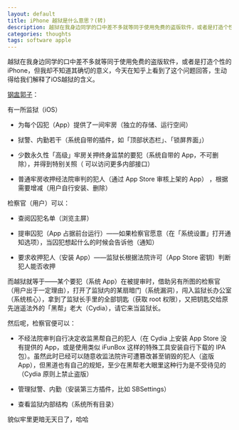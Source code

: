 ```yaml
---
layout: default
title: iPhone 越狱是什么意思？(转)
description: 越狱在我身边同学的口中差不多就等同于使用免费的盗版软件，或者是打造个性的iPhone，但我却不知道其确切的意义，今天在知乎上看到了这个问题回答，生动得给我们解释了iOS越狱的含义。
categories: thoughts
tags: software apple
---
```


越狱在我身边同学的口中差不多就等同于使用免费的盗版软件，或者是打造个性的iPhone，但我却不知道其确切的意义，今天在知乎上看到了这个问题回答，生动得给我们解释了iOS越狱的含义。

[钢盅郭子](http://www.zhihu.com/people/unogz)：

有一所监狱（iOS）

* 为每个囚犯（App）提供了一间牢房（独立的存储、运行空间）

* 狱警、内勤若干（系统自带的插件，如「顶部状态栏」、「锁屏界面」）

* 少数永久性「高级」牢房关押终身监禁的要犯（系统自带的 App，不可删除），并得到特别关照（ 可以访问更多内部接口）

* 普通牢房收押经法院审判的犯人（通过 App Store 审核上架的 App） ，根据需要增减（用户自行安装、删除）

检察官（用户）可以：

* 查阅囚犯名单（浏览主屏）

* 提审囚犯（App 占据前台运行）——如果检察官愿意（在「系统设置」打开通知选项），当囚犯想起什么的时候会告诉他（通知） 

* 要求收押犯人（安装 App）——监狱长根据法院许可（App Store 密钥）判断犯人能否收押

而越狱就等于——某个要犯（系统 App）在被提审时，借助另有所图的检察官（用户出于一定理由），打开了监狱内的某扇暗门（系统漏洞），闯入监狱长办公室（系统核心），拿到了监狱长手里的全部钥匙（获取 root 权限），又把钥匙交给原先逍遥法外的「黑帮」老大（Cydia），请它来当监狱长。

然后呢，检察官便可以：

* 不经法院审判自行决定收监黑帮自己的犯人（在 Cydia 上安装 App Store 没有提供的 App，或是使用类似 iFunBox 这样的特殊工具安装自行下载的 IPA 包）。虽然此时已经可以随意收监法院许可遭篡改甚至销毁的犯人（盗版 App），但黑道也有自己的规矩，至少在黑帮老大眼里这种行为是不受待见的（Cydia 原则上禁止盗版）

* 管理狱警、内勤（安装第三方插件，比如 SBSettings）

* 查看监狱内部结构（系统所有目录）

貌似牢里更暗无天日了，哈哈